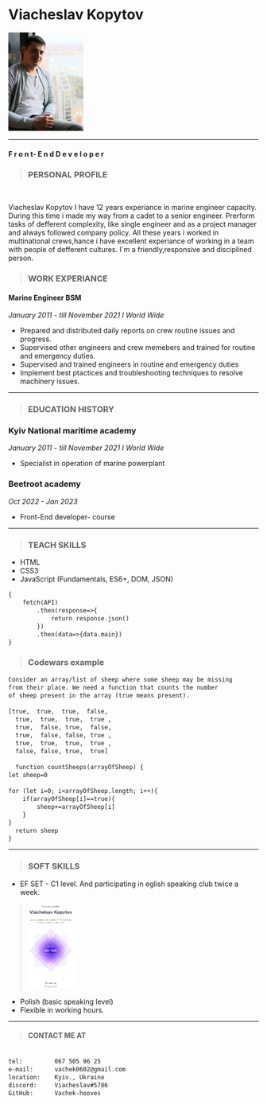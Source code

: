 # Viacheslav Kopytov  

<img src="./img/avatar.jpeg" alt="profile photo" width="30%" height="30%">

***

#### F r o n t- E n d  D e v e l o p e r

>### PERSONAL PROFILE
<br>

<p>Viacheslav Kopytov I have 12 years experiance in
marine engineer capacity. During this time i made my
way from a cadet to a senior engineer. Prerform tasks
of defferent complexity, like single engineer and as a
project manager and always followed company policy.
All these years i worked in multinational crews,hance i
have excellent experiance of working in a team with
people of defferent cultures. I`m a friendly,responsive
and disciplined person.</p>

>### WORK EXPERIANCE


#### Marine Engineer BSM

*January 2011 - till November 2021 I World Wide*

* Prepared and distributed daily reports on crew
routine issues and progress.
* Supervised other engineers and crew memebers
and trained for routine and emergency duties.
* Supervised and trained engineers in routine
and emergency duties
* Implement best ptactices and
troubleshooting techniques to resolve
machinery issues.

***

>### EDUCATION HISTORY


### Kyiv National maritime academy

*January 2011 - till November 2021 I World Wide*

* Specialist in operation of marine
powerplant

### Beetroot academy

*Oct 2022 - Jan 2023*

* Front-End developer- course 

***

>### TEACH SKILLS

* HTML
* CSS3
* JavaScript (Fundamentals, ES6+, DOM, JSON)

```
{
    fetch(API)
        .then(response=>{
            return response.json()
        })
        .then(data=>{data.main})
}
```

> ### Codewars example


```
Consider an array/list of sheep where some sheep may be missing 
from their place. We need a function that counts the number 
of sheep present in the array (true means present).

[true,  true,  true,  false,
  true,  true,  true,  true ,
  true,  false, true,  false,
  true,  false, false, true ,
  true,  true,  true,  true ,
  false, false, true,  true]

  function countSheeps(arrayOfSheep) {
let sheep=0

for (let i=0; i<arrayOfSheep.length; i++){
    if(arrayOfSheep[i]==true){
        sheep+=arrayOfSheep[i]
    }
}
  return sheep
}

```

***

>### SOFT SKILLS

* EF SET - C1 level. And participating in eglish speaking club twice a week.

><img src="./img/EF-TEST.png" alt="profile photo" width="20%" height="10%">

* Polish (basic speaking level)
* Flexible in working
hours.

***

> #### CONTACT ME AT


```

tel:         067 505 96 25
e-mail:      vachek0602@gmail.com
location:    Kyiv., Ukraine
discord:     Viacheslav#5786
GitHub:      Vachek-hooves

```
